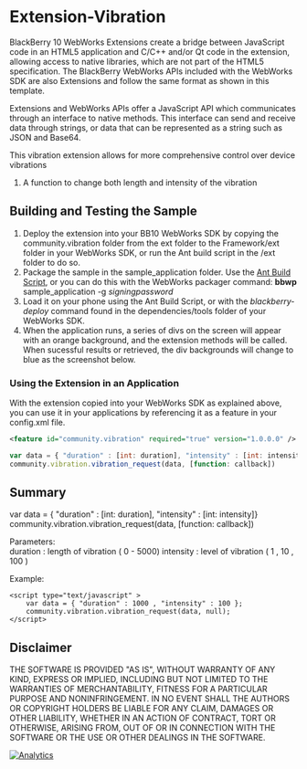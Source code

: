 Extension-Vibration
==================

BlackBerry 10 WebWorks Extensions create a bridge between JavaScript code in an HTML5 application and C/C++ and/or Qt code in the extension, allowing access to native libraries, which are not part of the HTML5 specification. The BlackBerry WebWorks APIs included with the WebWorks SDK are also Extensions and follow the same format as shown in this template.

Extensions and WebWorks APIs offer a JavaScript API which communicates through an interface to native methods. This interface can send and receive data through strings, or data that can be represented as a string such as JSON and Base64.

This vibration extension allows for more comprehensive control over device vibrations

1. A function to change both length and intensity of the vibration

## Building and Testing the Sample

1. Deploy the extension into your BB10 WebWorks SDK by copying the community.vibration folder from the ext folder to the Framework/ext folder in your WebWorks SDK, or run the Ant build script in the /ext folder to do so.
2. Package the sample in the sample\_application folder. Use the [Ant Build Script](https://github.com/blackberry/BB10-WebWorks-Community-Samples/tree/master/Ant-Build-Script), or you can do this with the WebWorks packager command:
	__bbwp__ sample\_application -g _signingpassword_
3. Load it on your phone using the Ant Build Script, or with the _blackberry-deploy_ command found in the dependencies/tools folder of your WebWorks SDK.
4. When the application runs, a series of divs on the screen will appear with an orange background, and the extension methods will be called. When sucessful results or retrieved, the div backgrounds will change to blue as the screenshot below.

### Using the Extension in an Application</a>

With the extension copied into your WebWorks SDK as explained above, you can use it in your applications by referencing it as a feature in your config.xml file. 

```xml
<feature id="community.vibration" required="true" version="1.0.0.0" />
```

```javascript
var data = { "duration" : [int: duration], "intensity" : [int: intensity]}
community.vibration.vibration_request(data, [function: callback])
```

## Summary
var data = { "duration" : [int: duration], "intensity" : [int: intensity]}
community.vibration.vibration_request(data, [function: callback])

Parameters:  
duration : length of vibration ( 0 - 5000)
intensity : level of vibration ( 1 , 10 , 100 )

Example:

	<script type="text/javascript" >
		var data = { "duration" : 1000 , "intensity" : 100 };
		community.vibration.vibration_request(data, null);
	</script>

## Disclaimer

THE SOFTWARE IS PROVIDED "AS IS", WITHOUT WARRANTY OF ANY KIND, EXPRESS OR IMPLIED, INCLUDING BUT NOT LIMITED TO THE WARRANTIES OF MERCHANTABILITY, FITNESS FOR A PARTICULAR PURPOSE AND NONINFRINGEMENT. IN NO EVENT SHALL THE AUTHORS OR COPYRIGHT HOLDERS BE LIABLE FOR ANY CLAIM, DAMAGES OR OTHER LIABILITY, WHETHER IN AN ACTION OF CONTRACT, TORT OR OTHERWISE, ARISING FROM, OUT OF OR IN CONNECTION WITH THE SOFTWARE OR THE USE OR OTHER DEALINGS IN THE SOFTWARE.

[![Analytics](https://ga-beacon.appspot.com/UA-46817652-1/WebWorks-Community-APIs/BB10/Vibration?pixel)](https://github.com/igrigorik/ga-beacon)